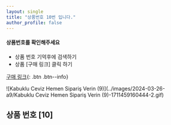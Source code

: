 ```yaml
---
layout: single
title: "상품번호 10번 입니다."
author_profile: false
---
```




<div class="notice--info">
<h4> 상품번호를 확인해주세요 </h4>
<ul>
    <li> 상품 번호 기억후에 검색하기 </li>
    <li> 상품 [구매 링크] 클릭 하기 </li>
</ul>
</div>


[구매 링크](https://link.coupang.com/a/bvBsQx){: .btn .btn--info}

![Kabuklu Ceviz   Hemen Sipariş Verin (9)](../images/2024-03-26-a9/Kabuklu Ceviz   Hemen Sipariş Verin (9)-1711459160444-2.gif)

## 상품 번호 [10]